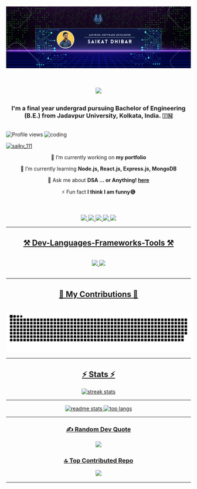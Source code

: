 ![logo](https://github.com/saiky-111/saiky-111/blob/main/ASPIRING%20SOFTware%20DEVELOPER.png)

<h1 align="center">
    <img src="https://readme-typing-svg.herokuapp.com/?font=Righteous&size=35&center=true&vCenter=true&width=500&height=70&duration=4000&lines=Hi+There!+👋;+I'm+Saikat+Dhibar!;" />
</h1>

<h3 align="center">I'm a final year undergrad pursuing Bachelor of Engineering (B.E.) from Jadavpur University, Kolkata, India. 🇮🇳</h3> 

<br/>

<img align="right" alt="coding" width="400" src="https://user-images.githubusercontent.com/55389276/140866485-8fb1c876-9a8f-4d6a-98dc-08c4981eaf70.gif">

<div align="left">
  <img width="185" height="30" src="https://komarev.com/ghpvc/?username=saiky-111&style=flat&color=0e75b6" alt="Profile views"/>
</div>



<p align="left"> <a href="https://twitter.com/saiky_111" target="blank"><img src="https://img.shields.io/twitter/follow/saiky_111?logo=twitter&style=for-the-badge" alt="saiky_111" /></a> </p>

<div align="center">
 
 🔭 I’m currently working on **my portfolio**

 🌱 I’m currently learning **Node.js, React.js, Express.js, MongoDB**

💬 Ask me about **DSA ... or Anything! [here](https://github.com/saiky-111/saiky-111/issues)**

⚡ Fun fact **I think I am funny😅**

 </div>
 <br><br>
<div align="center"> 
  <a href="mailto:saikat111dhibar@gmail.com">
    <img src="https://img.shields.io/badge/Gmail-333333?style=for-the-badge&logo=gmail&logoColor=red" />
  </a>
  <a href="https://linkedin.com/in/saiky111" target="_blank">
    <img src="https://img.shields.io/badge/LinkedIn-0077B5?style=for-the-badge&logo=linkedin&logoColor=white" target="_blank" />
  </a>
  <a href="https://saiky-111.github.io/Portfolio-1/" target="_blank">
     <img src="https://img.shields.io/badge/Portfolio-FF5722?style=for-the-badge&logo=todoist&logoColor=white" target="_blank" /> <!-- sqlite, safari, google-chrome are other good icon options -->
  </a>
     <a href="https://instagram.com/saiky_111" target="_blank">
     <img src="https://img.shields.io/badge/Instagram-E1306C?style=for-the-badge&logo=instagram&logoColor=white" target="_blank" /> 
  </a>
     <a href="https://fb.com/saikat.dhibar.5015" target="_blank">
     <img src="https://img.shields.io/badge/Facebook-4267B2?style=for-the-badge&logo=facebook&logoColor=white" target="_blank" /> 
</div>

 <hr/>

<h2 align="center">⚒️ Dev-Languages-Frameworks-Tools ⚒️</h2>
<br/>
<div align="center">
    <img src="https://skillicons.dev/icons?i=react,bootstrap,mui,html,css,vscode,github,figma,tailwind,git,postman" />
    <img src="https://skillicons.dev/icons?i=nodejs,python,javascript,typescript,express,firebase,mongodb,c,java,nextjs,mysql,flask" /><br>

<!--
 <hr/>
 
<h2 align="center">⚒️ Data-Tools ⚒️</h2>
<br/>
<div align="center">
    <img src="https://skillicons.dev/icons?i=msexcel,github,powerbi,tableau,postgresql" />
    <img src="https://skillicons.dev/icons?i=python,matplotlib,numpy, pandas,mysql" /><br>
    -->
</div>

<br/>
<hr/>

<div align="center">
  <h2>🐍 My Contributions 🐍</h2>
  <br>
  <img width="1000" alt="snake eating my contributions" src="https://raw.githubusercontent.com/saiky-111/saiky-111/output/github-contribution-grid-snake.svg" />
  
  <br/>
</div>

<hr/>

<h2 align="center">⚡ Stats ⚡</h2>

<p align="center">
    <img width="800" height="220" src="https://github-readme-streak-stats-salesp07.vercel.app/?user=saiky-111&count_private=true&theme=react&border_radius=10&card_width=800" alt="streak stats"/>  
</p>

<hr/>
<p align="center">
  <img width="600" height="200" src="https://github-readme-stats.vercel.app/api?username=saiky-111&count_private=true&show_icons=true&theme=react&rank_icon=github&border_radius=10" alt="readme stats" >
  <img width="400" height="200" src="https://github-readme-stats.vercel.app/api/top-langs/?username=saiky-111&hide=HTML&langs_count=8&layout=compact&theme=react&border_radius=10&size_weight=0.0005&count_weight=0.3&exclude_repo=github-readme-stats" alt="top langs">
</p>
 


<!--
<div align=center>
    <img width="800" height="220" src="https://github-readme-streak-stats-salesp07.vercel.app/?user=saiky-111&count_private=true&theme=react&border_radius=10&card_width=800" alt="streak stats"/>  
    <img width=390 src="https://github-readme-stats.vercel.app/api?username=saiky-111&count_private=true&show_icons=true&theme=react&rank_icon=github&border_radius=10" alt="readme stats" />
  <br/>
 <img width=325 align="center" src="https://github-readme-stats.vercel.app/api/top-langs/?username=saiky-111&hide=HTML&langs_count=8&layout=compact&theme=react&border_radius=10&size_weight=0.5&count_weight=0.5&exclude_repo=github-readme-stats" alt="top langs" />
</div>
-->




<hr/>


<div align="center">
    
### ✍️ Random Dev Quote
![](https://quotes-github-readme.vercel.app/api?type=horizontal&theme=radical)

</div>
<div align="center">

### 🔝 Top Contributed Repo
![](https://github-contributor-stats.vercel.app/api?username=saiky-111&limit=5&theme=dark&combine_all_yearly_contributions=true)

</div>

<hr>





<!--
## 📊 Leetcode Stats
![](https://leetcard.jacoblin.cool/saiky_111?theme=dark&ext=heatmap)



<div id="header" align="center">
  <img src="https://komarev.com/ghpvc/?username=saiky-111&style=for-the-badge&color=orange" alt=""/>
</div>

<p align="center">
 <img width="1000" src="assets/github-snake.svg" alt="snake"/>
</p>








<!--[![MasterHead](https://developers.giphy.com/branch/master/static/api-512d36c09662682717108a38bbb5c57d.gif)]
<h1 align="center">Hi 👋, I'm Saikat Dhibar</h1>
<h3 align="center">I'm a final year undergrad pursuing Bachelor of Engineering (B.E.) from Jadavpur University, Kolkata, India.</h3>
<img align="right" alt="Coding" width="400" src="https://camo.githubusercontent.com/5ddf73ad3a205111cf8c686f687fc216c2946a75005718c8da5b837ad9de78c9/68747470733a2f2f7468756d62732e6766796361742e636f6d2f4576696c4e657874446576696c666973682d736d616c6c2e676966">

<p align="left"> <img src="https://komarev.com/ghpvc/?username=saiky-111&label=Profile%20views&color=0e75b6&style=flat" alt="saiky-111" /> </p>

<p align="left"> <a href="https://twitter.com/saiky_111" target="blank"><img src="https://img.shields.io/twitter/follow/saiky_111?logo=twitter&style=for-the-badge" alt="saiky_111" /></a> </p>

- 🔭 I’m currently working on **Honing my DSA skills**

- 🌱 I’m currently learning **MERN Stack**

- 💬 Ask me about **Anything!**

- 📫 How to reach me **saikat111dhibar@gmail.com**

- ⚡ Fun fact **I think I am funny**

<h3 align="left">Connect with me:</h3>
<p align="left">
<a href="https://twitter.com/saiky_111" target="blank"><img align="center" src="https://raw.githubusercontent.com/rahuldkjain/github-profile-readme-generator/master/src/images/icons/Social/twitter.svg" alt="saiky_111" height="30" width="40" /></a>
<a href="https://linkedin.com/in/saiky111" target="blank"><img align="center" src="https://raw.githubusercontent.com/rahuldkjain/github-profile-readme-generator/master/src/images/icons/Social/linked-in-alt.svg" alt="saiky111" height="30" width="40" /></a>
<a href="https://fb.com/saikat.dhibar.5015" target="blank"><img align="center" src="https://raw.githubusercontent.com/rahuldkjain/github-profile-readme-generator/master/src/images/icons/Social/facebook.svg" alt="saikat.dhibar.5015" height="30" width="40" /></a>
<a href="https://instagram.com/saiky_111" target="blank"><img align="center" src="https://raw.githubusercontent.com/rahuldkjain/github-profile-readme-generator/master/src/images/icons/Social/instagram.svg" alt="saiky_111" height="30" width="40" /></a>
</p>

<h3 align="left">Languages and Tools:</h3>
<p align="left"> <a href="https://www.cprogramming.com/" target="_blank" rel="noreferrer"> <img src="https://raw.githubusercontent.com/devicons/devicon/master/icons/c/c-original.svg" alt="c" width="40" height="40"/> </a> <a href="https://www.w3schools.com/cpp/" target="_blank" rel="noreferrer"> <img src="https://raw.githubusercontent.com/devicons/devicon/master/icons/cplusplus/cplusplus-original.svg" alt="cplusplus" width="40" height="40"/> </a> <a href="https://www.w3schools.com/css/" target="_blank" rel="noreferrer"> <img src="https://raw.githubusercontent.com/devicons/devicon/master/icons/css3/css3-original-wordmark.svg" alt="css3" width="40" height="40"/> </a> <a href="https://www.w3.org/html/" target="_blank" rel="noreferrer"> <img src="https://raw.githubusercontent.com/devicons/devicon/master/icons/html5/html5-original-wordmark.svg" alt="html5" width="40" height="40"/> </a> <a href="https://developer.mozilla.org/en-US/docs/Web/JavaScript" target="_blank" rel="noreferrer"> <img src="https://raw.githubusercontent.com/devicons/devicon/master/icons/javascript/javascript-original.svg" alt="javascript" width="40" height="40"/> </a> <a href="https://www.mongodb.com/" target="_blank" rel="noreferrer"> <img src="https://raw.githubusercontent.com/devicons/devicon/master/icons/mongodb/mongodb-original-wordmark.svg" alt="mongodb" width="40" height="40"/> </a> <a href="https://nodejs.org" target="_blank" rel="noreferrer"> <img src="https://raw.githubusercontent.com/devicons/devicon/master/icons/nodejs/nodejs-original-wordmark.svg" alt="nodejs" width="40" height="40"/> </a> <a href="https://www.python.org" target="_blank" rel="noreferrer"> <img src="https://raw.githubusercontent.com/devicons/devicon/master/icons/python/python-original.svg" alt="python" width="40" height="40"/> </a> <a href="https://reactjs.org/" target="_blank" rel="noreferrer"> <img src="https://raw.githubusercontent.com/devicons/devicon/master/icons/react/react-original-wordmark.svg" alt="react" width="40" height="40"/> </a> </p>

<p><img align="left" src="https://github-readme-stats.vercel.app/api/top-langs?username=saiky-111&show_icons=true&locale=en&layout=compact" alt="saiky-111" /></p>

<p>&nbsp;<img align="center" src="https://github-readme-stats.vercel.app/api?username=saiky-111&show_icons=true&locale=en" alt="saiky-111" /></p>

<p><img align="center" src="https://github-readme-streak-stats.herokuapp.com/?user=saiky-111&" alt="saiky-111" /></p>

## 🏆 GitHub Trophies
![](https://github-profile-trophy.vercel.app/?username=saiky-111&theme=onedark&no-frame=false&no-bg=false&margin-w=4)

### ✍️ Random Dev Quote
![](https://quotes-github-readme.vercel.app/api?type=horizontal&theme=radical)

### 🔝 Top Contributed Repo
![](https://github-contributor-stats.vercel.app/api?username=saiky-111&limit=5&theme=dark&combine_all_yearly_contributions=true)

### 😂 Random Dev Meme
<img src="https://rm.up.railway.app/" width="512px"/>

## 📊 Leetcode Stats
![CompetitiveLin's Leetcode Stats](https://leetcard.jacoblin.cool/saiky-111?theme=light&font=Noto_Sans&ext=heatmap&site=cn)

## 🐍 Github Contributions
![snake gif](https://github.com/saiky-111/saiky-111/raw/main/dist/github-contribution-grid-snake.gif)

